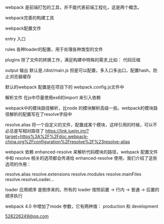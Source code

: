 webpack 是前端打包的工具，并不能代表前端工程化，这是两个概念。

webpack完善的构建工具

webpack配置文件

entry 入口

rules   各种loader的配置，用于处理各种类型的文件

plugins  除了文件的转换工作，满足构建中特殊的需求,比如： 代码压缩

output  输出   默认是./dist/main.js   但是可以配置，多入口多出口，配置hash，防止浏览器缓存


默认的webpack 配置是在项目下的 webpack.config.js文件中

解析文件
在js中尽量使用es6的import 来引入依赖

webpack中的模块路径解析，比node 的模块解析高级一些。webpack的模块路径解析的配置写在了resolve字段中

resolve.alias  将一个自定义的文件，配置成某个模块，这样引用的时候，可以不必总是写相对路径了
https://link.juejin.im/?target=https%3A%2F%2Fdoc.webpack-china.org%2Fconfiguration%2Fresolve%2F%23resolve-alias

webpack 依赖 enhanced-resolve 来解析代码模块的路径，webpack 配置文件中和 resolve 相关的选项都会传递给 enhanced-resolve 使用，我们介绍了这些选项的作用：

resolve.alias
resolve.extensions
resolve.modules
resolve.mainFiles
resolve.resolveLoader...


loader 应用顺序  是倒序来的。所有的 loader 按照前置 -> 行内 -> 普通 -> 后置的顺序执行

webpack 4.0 中增加了mode 参数，它有两种值： production 和 development 



<528226249@qq.com>



